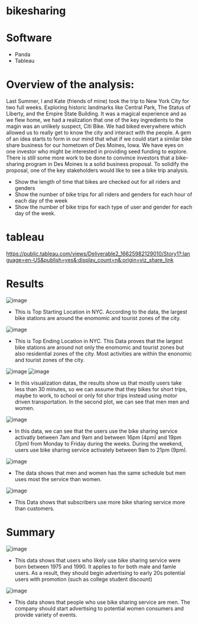 # bikesharing

# Software
* Panda
* Tableau

# Overview of the analysis:
Last Summer, I and Kate (friends of mine) took the trip to New York City for two full weeks. Exploring historic landmarks like Central Park, The Status of Liberty, and the Empire State Building. It was a magical experience and as we flew home, we had a realization that one of the key ingredients to the magin was an unlikely suspect, Citi Bike. We had biked everywhere which allowed us to really get to know the city and interact with the people. A gem of an idea starts to form in our mind that what if we could start a similar bike share business for our hometown of Des Moines, Iowa. We have eyes on one investor who might be interested in providing seed funding to explore. There is still some more work to be done to convince investors that a bike-sharing program in Des Moines is a solid business proposal. To solidify the proposal, one of the key stakeholders would like to see a bike trip analysis.
* Show the length of time that bikes are checked out for all riders and genders
* Show the number of bike trips for all riders and genders for each hour of each day of the week
* Show the number of bike trips for each type of user and gender for each day of the week.

# tableau
https://public.tableau.com/views/Deliverable2_16625982129010/Story1?:language=en-US&publish=yes&:display_count=n&:origin=viz_share_link

# Results
![image](https://user-images.githubusercontent.com/105985796/189022260-7ce36a3f-b12e-464f-a979-17decaece878.png)
* This is Top Starting Location in NYC. According to the data, the largest bike stations are around the enomomic and tourist zones of the city. 

![image](https://user-images.githubusercontent.com/105985796/189023009-ba31c0d7-50a2-47cd-b2eb-307d2d0c445a.png)
* This is Top Ending Location in NYC. This Data proves that the largest bike stations are around not only the enomomic and tourist zones but also residential zones of the city. Most activities are within the enonomic and tourist zones of the city.

![image](https://user-images.githubusercontent.com/105985796/189023644-dffd058d-1766-4c17-8a2f-952b90785f04.png)
![image](https://user-images.githubusercontent.com/105985796/189024045-0b9a789b-da28-4661-a28b-541cc4daf0d9.png)
* In this visualization datas, the results show us that mostly users take less than 30 minutes, so we can assume that they bikes for short trips, maybe to work, to school or only fot shor trips instead using motor driven transportation. In the second plot, we can see that men men and women.

![image](https://user-images.githubusercontent.com/105985796/189024567-c8690060-61e7-442a-a7f0-72ac1bdb94c0.png)
* In this data, we can see that the users use the bike sharing service activatly between 7am and 9am and between 16pm (4pm) and 19pm (7pm) from Monday to Friday during the weeks. During the weekend, users use bike sharing service activately between 9am to 21pm (9pm).

![image](https://user-images.githubusercontent.com/105985796/189025491-c8d47312-b0c8-4323-b6b8-5edb4f5934d6.png)
* The data shows that men and women has the same schedule but men uses most the service than women.

![image](https://user-images.githubusercontent.com/105985796/189026065-253c2133-12d8-434c-951e-36d54a7a9780.png)
* This Data shows that subscribers use more bike sharing service more than customers.

# Summary
![image](https://user-images.githubusercontent.com/105985796/189424682-9b6f04dc-b50f-408a-a2c7-781f72fba557.png)
* This data shows that users who likely use bike sharing service were born between 1975 and 1990. It applies to for both male and famle users.
As a result, they should begin advertising to early 20s potential users with promotion (such as college student discount)

![image](https://user-images.githubusercontent.com/105985796/189425105-cd5a232b-ae06-4244-a257-21c1988d4f9c.png)
* This data shows that people who use bike sharing service are men. The company should start advertising to potential women consumers and provide variety of events. 
